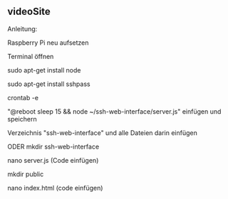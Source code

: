 ## videoSite

Anleitung:

Raspberry Pi neu aufsetzen

Terminal öffnen

sudo apt-get install node

sudo apt-get install sshpass

crontab -e

"@reboot sleep 15 && node ~/ssh-web-interface/server.js" einfügen und speichern

Verzeichnis "ssh-web-interface" und alle Dateien darin einfügen

ODER
mkdir ssh-web-interface 

nano server.js (Code einfügen)

mkdir public

nano index.html (code einfügen)

